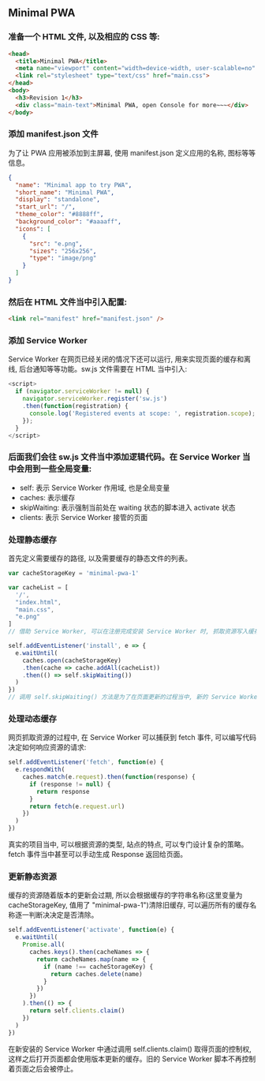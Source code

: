 
Minimal PWA
----

### 准备一个 HTML 文件, 以及相应的 CSS 等:
```html
<head>
  <title>Minimal PWA</title>
  <meta name="viewport" content="width=device-width, user-scalable=no" />
  <link rel="stylesheet" type="text/css" href="main.css">
</head>
<body>
  <h3>Revision 1</h3>
  <div class="main-text">Minimal PWA, open Console for more~~~</div>
</body>
```

### 添加 manifest.json 文件
为了让 PWA 应用被添加到主屏幕, 使用 manifest.json 定义应用的名称, 图标等等信息。
```json
{
  "name": "Minimal app to try PWA",
  "short_name": "Minimal PWA",
  "display": "standalone",
  "start_url": "/",
  "theme_color": "#8888ff",
  "background_color": "#aaaaff",
  "icons": [
    {
      "src": "e.png",
      "sizes": "256x256",
      "type": "image/png"
    }
  ]
}
```

### 然后在 HTML 文件当中引入配置:
```html
<link rel="manifest" href="manifest.json" />
```

### 添加 Service Worker
Service Worker 在网页已经关闭的情况下还可以运行, 用来实现页面的缓存和离线, 后台通知等等功能。sw.js 文件需要在 HTML 当中引入:
```js
<script>
  if (navigator.serviceWorker != null) {
    navigator.serviceWorker.register('sw.js')
    .then(function(registration) {
      console.log('Registered events at scope: ', registration.scope);
    });
  }
</script>
```

### 后面我们会往 sw.js 文件当中添加逻辑代码。在 Service Worker 当中会用到一些全局变量:

- self: 表示 Service Worker 作用域, 也是全局变量
- caches: 表示缓存
- skipWaiting: 表示强制当前处在 waiting 状态的脚本进入 activate 状态
- clients: 表示 Service Worker 接管的页面

### 处理静态缓存
首先定义需要缓存的路径, 以及需要缓存的静态文件的列表。
```js
var cacheStorageKey = 'minimal-pwa-1'

var cacheList = [
  '/',
  "index.html",
  "main.css",
  "e.png"
]
// 借助 Service Worker, 可以在注册完成安装 Service Worker 时, 抓取资源写入缓存:

self.addEventListener('install', e => {
  e.waitUntil(
    caches.open(cacheStorageKey)
    .then(cache => cache.addAll(cacheList))
    .then(() => self.skipWaiting())
  )
})
// 调用 self.skipWaiting() 方法是为了在页面更新的过程当中, 新的 Service Worker 脚本能立即激活和生效。
```

### 处理动态缓存
网页抓取资源的过程中, 在 Service Worker 可以捕获到 fetch 事件, 可以编写代码决定如何响应资源的请求:
```js
self.addEventListener('fetch', function(e) {
  e.respondWith(
    caches.match(e.request).then(function(response) {
      if (response != null) {
        return response
      }
      return fetch(e.request.url)
    })
  )
})
```
真实的项目当中, 可以根据资源的类型, 站点的特点, 可以专门设计复杂的策略。fetch 事件当中甚至可以手动生成 Response 返回给页面。

### 更新静态资源

缓存的资源随着版本的更新会过期, 所以会根据缓存的字符串名称(这里变量为 cacheStorageKey, 值用了 "minimal-pwa-1")清除旧缓存, 可以遍历所有的缓存名称逐一判断决决定是否清除。
```js
self.addEventListener('activate', function(e) {
  e.waitUntil(
    Promise.all(
      caches.keys().then(cacheNames => {
        return cacheNames.map(name => {
          if (name !== cacheStorageKey) {
            return caches.delete(name)
          }
        })
      })
    ).then(() => {
      return self.clients.claim()
    })
  )
})
```
在新安装的 Service Worker 中通过调用 self.clients.claim() 取得页面的控制权, 这样之后打开页面都会使用版本更新的缓存。旧的 Service Worker 脚本不再控制着页面之后会被停止。
